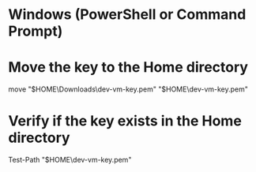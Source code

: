 # Windows (PowerShell or Command Prompt)

# Move the key to the Home directory
move "$HOME\Downloads\dev-vm-key.pem" "$HOME\dev-vm-key.pem"

# Verify if the key exists in the Home directory
Test-Path "$HOME\dev-vm-key.pem"